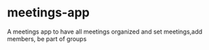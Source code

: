 # meetings-app
 A meetings app to have all meetings organized and set meetings,add members, be part of groups

